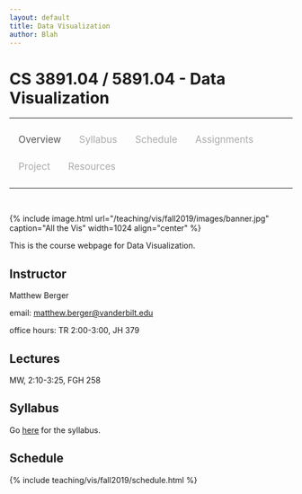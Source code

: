 ```yaml
---
layout: default
title: Data Visualization
author: Blah
---
```


<style>
.topnav {
  overflow: hidden;
  background-color: #fdfdfd;
}

.topnav a {
  float: left;
  color: #aaaaaa;
  text-align: center;
  padding: 14px 16px;
  text-decoration: none;
  font-size: 17px;
}

.topnav a:hover {
  color: #555555;
}

.topnav a.active {
  color: #555555;
}
</style>

# CS 3891.04 / 5891.04 - Data Visualization

---

<div class='topnav'>
  <a class='active' href="/teaching/vis/fall2019">Overview</a>
  <a href="/teaching/vis/fall2019/syllabus">Syllabus</a>
  <a href="/teaching/vis/fall2019/schedule">Schedule</a>
  <a href="/teaching/vis/fall2019/assignments">Assignments</a>
  <a href="/teaching/vis/fall2019/project">Project</a>
  <a href="/teaching/vis/fall2019/resources">Resources</a>
</div>

---

<br>

{% include image.html url="/teaching/vis/fall2019/images/banner.jpg" caption="All the Vis" width=1024 align="center" %}

This is the course webpage for Data Visualization.

## Instructor

Matthew Berger

email: <a href="mailto:matthew.berger@vanderbilt.edu">matthew.berger@vanderbilt.edu</a><br>

office hours: TR 2:00-3:00, JH 379

## Lectures

MW, 2:10-3:25, FGH 258

## Syllabus

Go [here](/teaching/vis/fall2019/syllabus) for the syllabus.

## Schedule

{% include teaching/vis/fall2019/schedule.html %}
